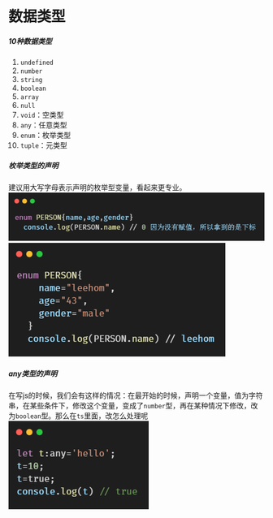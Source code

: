 # 数据类型

##### 10种数据类型
1.  `undefined`
2.  `number`
3.  `string`
4.  `boolean`
5.  `array`
6.  `null`
7.  `void`：空类型
8.  `any`：任意类型
9.  `enum`：枚举类型
10.  `tuple`：元类型

##### 枚举类型的声明
建议用大写字母表示声明的枚举型变量，看起来更专业。
![avatar](./images/03.png)<br>
![avatar](./images/04.png)<br>

##### any类型的声明
在写js的时候，我们会有这样的情况：在最开始的时候，声明一个变量，值为字符串，在某些条件下，修改这个变量，变成了`number`型，再在某种情况下修改，改为`boolean`型。那么在`ts`里面，改怎么处理呢<br>
![avatar](./images/05.png)
